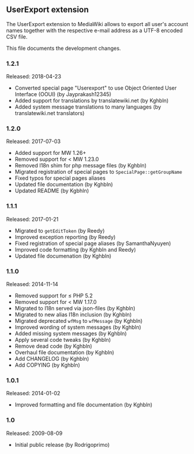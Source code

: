 ## UserExport extension

The UserExport extension to MediaWiki allows to export all user's account names together with the respective
e-mail address as a UTF-8 encoded CSV file.

This file documents the development changes.


### 1.2.1

Released: 2018-04-23

* Converted special page "Userexport" to use Object Oriented User Interface (OOUI) (by Jayprakash12345)
* Added support for translations by translatewiki.net (by Kghbln)
* Added system message translations to many languages (by translatewiki.net translators)


### 1.2.0

Released: 2017-07-03  

* Added support for MW 1.26+
* Removed support for < MW 1.23.0
* Removed I18n shim for php message files (by Kghbln)
* Migrated registration of special pages to `SpecialPage::getGroupName`
* Fixed typos for special pages aliases
* Updated file documentation (by Kghbln)
* Updated README (by Kgbhln)


### 1.1.1

Released: 2017-01-21  

* Migrated to `getEditToken` (by Reedy)
* Improved exception reporting (by Reedy)
* Fixed registration of special page aliases (by SamanthaNyuyen)
* Improved code formatting (by Kghbln and Reedy)
* Updated file documenation (by Kghbln)


### 1.1.0

Released: 2014-11-14  

* Removed support for ≤ PHP 5.2
* Removed support for < MW 1.17.0
* Migrated to I18n served via json-files (by Kghbln)
* Migrated to new alias I18n inclusion (by Kghbln)
* Migrated deprecated `wfMsg` to `wfMessage` (by Kghbln)
* Improved wording of system messages (by Kghbln)
* Added missing system messages (by Kghbln)
* Apply several code tweaks (by Kghbln)
* Remove dead code (by Kghbln)
* Overhaul file documentation (by Kghbln)
* Add CHANGELOG (by Kghbln)
* Add COPYING (by Kghbln)


### 1.0.1

Released: 2014-01-02  

* Improved formatting and file documentation (by Kghbln)


### 1.0

Released: 2009-08-09  

* Initial public release (by Rodrigoprimo)
